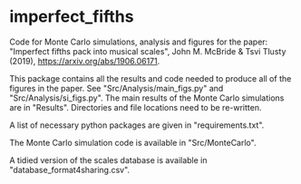 # imperfect_fifths
Code for Monte Carlo simulations, analysis and figures for the paper:
"Imperfect fifths pack into musical scales", John M. McBride & Tsvi Tlusty (2019),
https://arxiv.org/abs/1906.06171.

This package contains all the results and code needed to produce all of the
figures in the paper. See "Src/Analysis/main_figs.py" and "Src/Analysis/si_figs.py".
The main results of the Monte Carlo simulations are in "Results".
Directories and file locations need to be re-written.

A list of necessary python packages are given in "requirements.txt".

The Monte Carlo simulation code is available in "Src/MonteCarlo".


A tidied version of the scales database is available in "database_format4sharing.csv".

